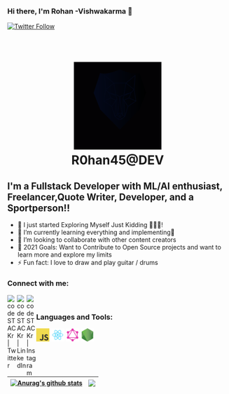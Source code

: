 ### Hi there, I'm Rohan -Vishwakarma  👋 


[![Twitter Follow](https://img.shields.io/twitter/follow/Rohan89483334?color=1DA1F2&logo=twitter&style=for-the-badge)](https://twitter.com/Rohan89483334)
<!-- [![Twitter Follow](https://img.shields.io/twitter/follow/Rohan89483334?color=1DA1F2&logo=twitter&style=for-the-badge)](https://twitter.com/Rohan89483334) -->

<h1 align="center">
  <br>
  <a ><img src="Dev_logo.png" alt="Markdownify" width="200"></a>
  <br>
  R0han45@DEV
  <br>
</h1>

## I'm a Fullstack Developer with ML/AI enthusiast, Freelancer,Quote Writer, Developer, and a Sportperson!!

- 🔭 I just started Exploring Myself Just Kidding 🤣🤣🤣!
- 🌱 I’m currently learning everything and implementing🤣
- 👯 I’m looking to collaborate with other content creators
- 🥅 2021 Goals: Want to Contribute to Open Source projects and want to learn more and explore my limits
- ⚡ Fun fact: I love to draw and play guitar / drums

### Connect with me:

[<img align="left" alt="codeSTACKr | Twitter" width="22px" src="https://cdn.jsdelivr.net/npm/simple-icons@v3/icons/twitter.svg" />][twitter]
[<img align="left" alt="codeSTACKr | LinkedIn" width="22px" src="https://cdn.jsdelivr.net/npm/simple-icons@v3/icons/linkedin.svg" />][linkedin]
[<img align="left" alt="codeSTACKr | Instagram" width="22px" src="https://cdn.jsdelivr.net/npm/simple-icons@v3/icons/instagram.svg" />][instagram]

<br />

### Languages and Tools:


<code><img height="30" src="javascript.png"></code>
<code><img height="30" src="react.png"></code>
<code><img height="30" src="graphql.png"></code>
<code><img height="30" src="nodejs.png"></code>    


<br />

| <a href="https://github.com/R0hanDEV/github-readme-stats"><img align="center" src="https://github-readme-stats.vercel.app/api?username=R0hanDEV&show_icons=true&include_all_commits=true&theme=buefy&hide_border=true" alt="Anurag's github stats" /></a> | <a href="https://github.com/R0hanDEV/github-readme-stats"><img align="center" src="https://github-readme-stats.vercel.app/api/top-langs/?username=R0hanDEV&layout=compact&theme=buefy&hide_border=true" /></a> |
| ------------- | ------------- |
<br />


[Twitter]: https://twitter.com/Rohan89483334
[instagram]: https://instagram.com/_r0han_45
[linkedin]: https://linkedin.com/in/rohan-vishwakarma-99565b176
